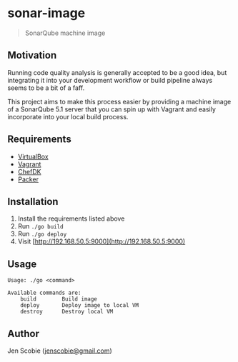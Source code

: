 # sonar-image

> SonarQube machine image

## Motivation

Running code quality analysis is generally accepted to be a good idea, 
but integrating it into your development workflow or build pipeline always seems to be a bit of a faff.

This project aims to make this process easier by providing a machine image of a SonarQube 5.1 server that you
can spin up with Vagrant and easily incorporate into your local build process.

## Requirements

* [VirtualBox](https://www.virtualbox.org/wiki/Downloads)
* [Vagrant](https://www.vagrantup.com/)
* [ChefDK](https://downloads.chef.io/chef-dk/)
* [Packer](https://www.packer.io/)

## Installation

1. Install the requirements listed above
2. Run ```./go build```
3. Run ```./go deploy```
4. Visit [http://192.168.50.5:9000](http://192.168.50.5:9000)

## Usage

    Usage: ./go <command>
    
    Available commands are:
        build        Build image
        deploy       Deploy image to local VM
        destroy      Destroy local VM 

## Author

Jen Scobie (jenscobie@gmail.com)